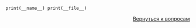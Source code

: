 ```test
print(__name__) print(__file__)
```

<div align="right">

[Вернуться к вопросам](../Вопросы.md)

</div>
